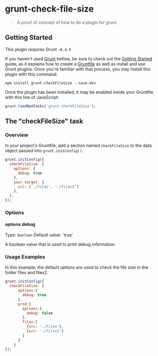# grunt-check-file-size

> A proof of concept of how to do a plugin for grunt.

## Getting Started
This plugin requires Grunt `~0.4.5`

If you haven't used [Grunt](http://gruntjs.com/) before, be sure to check out the [Getting Started](http://gruntjs.com/getting-started) guide, as it explains how to create a [Gruntfile](http://gruntjs.com/sample-gruntfile) as well as install and use Grunt plugins. Once you're familiar with that process, you may install this plugin with this command:

```shell
npm install grunt-checkFileSize --save-dev
```

Once the plugin has been installed, it may be enabled inside your Gruntfile with this line of JavaScript:

```js
grunt.loadNpmTasks('grunt-checkFileSize');
```

## The "checkFileSize" task

### Overview
In your project's Gruntfile, add a section named `checkFileSize` to the data object passed into `grunt.initConfig()`.

```js
grunt.initConfig({
  checkFileSize: {
    options: {
      debug: true
    },
    your_target: {
      src: ['./files', './files2']
    },
  },
});
```

### Options

#### options.debug
Type: `boolean`
Default value: `true'

A boolean value that is used to print debug information.


### Usage Examples

In this example, the default options are used to check the file size in the folder files and files2.

```js
grunt.initConfig({
  checkFileSize: {
      options:{        
        debug: true
      },      
      prod:{
        options:{
          debug: false
        },
        files:[
          {src: './files'},
          {src: './files2'}
        ]
      }
    }
});
```



